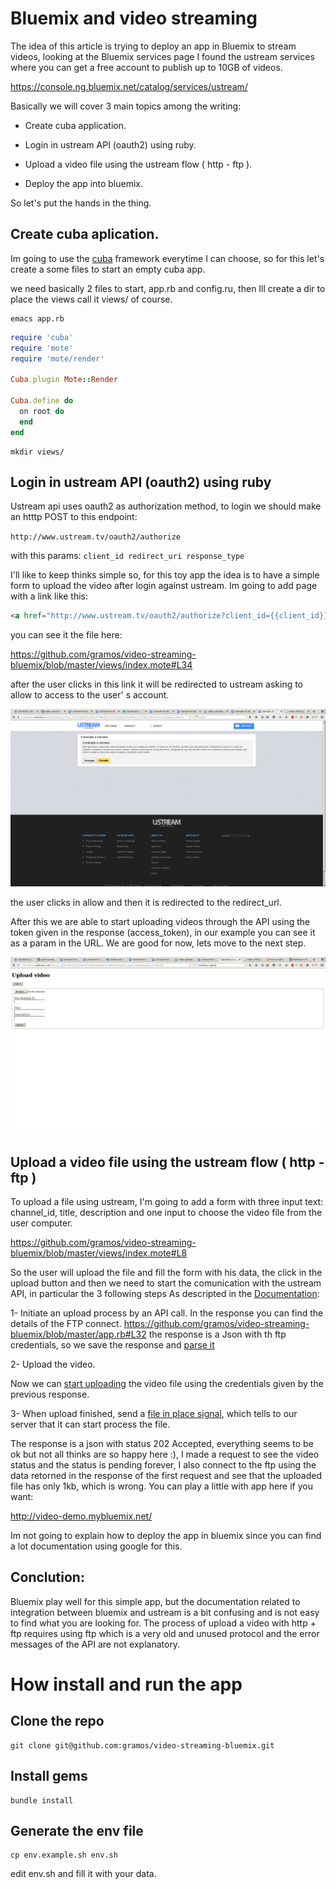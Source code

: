 Bluemix and video streaming
===========================

The idea of this article is trying to deploy an app in Bluemix
to stream videos, looking at the Bluemix services page I found
the ustream services where you can get a free account to publish
up to 10GB of videos.

https://console.ng.bluemix.net/catalog/services/ustream/

Basically we will cover 3 main topics among the writing:

* Create cuba application.

* Login in ustream API (oauth2) using ruby.

* Upload a video file using the ustream flow ( http - ftp ).

* Deploy the app into bluemix.

So let's put the hands in the thing.

Create cuba aplication.
----------------------

Im going to use the [cuba](https://github.com/soveran/cuba) framework everytime I can choose, so for this
let's create a some files to start an empty cuba app.

we need basically 2 files to start, app.rb and config.ru, then
Ill create a dir to place the views call it views/ of course.

```shell
emacs app.rb
```

```ruby
require 'cuba'
require 'mote'
require 'mote/render'

Cuba.plugin Mote::Render

Cuba.define do
  on root do
  end
end
```

```shell
mkdir views/
```

Login in ustream API (oauth2) using ruby
----------------------------------------

Ustream api uses oauth2 as authorization method, to
login we should make an htttp POST to this endpoint:

`http://www.ustream.tv/oauth2/authorize`

with this params: `client_id redirect_uri response_type`

I'll like to keep thinks simple so, for this toy app the idea is to have
a simple form to upload the video after login against ustream.
Im going to add page with a link like this:

```html
<a href="http://www.ustream.tv/oauth2/authorize?client_id={{client_id}}&redirect_uri={{redirect_uri}}&response_type=token">[ Login using Ustream ]</a>
```
you can see it the file here:

https://github.com/gramos/video-streaming-bluemix/blob/master/views/index.mote#L34

after the user clicks in this link it will be redirected to ustream asking to allow to
access to the user' s account.

![Ustream Allow page](https://raw.githubusercontent.com/gramos/video-streaming-bluemix/master/img/ustream-allow.png)

the user clicks in allow and then it is redirected to the redirect_url.

After this we are able to start uploading videos through the API using the
token given in the response (access_token), in our example you can see it
as a param in the URL.
We are good for now, lets move to the next step.

![Ustream Upload video page](https://raw.githubusercontent.com/gramos/video-streaming-bluemix/master/img/upload-video-form-page.png)

Upload a video file using the ustream flow ( http - ftp )
---------------------------------------------------------

To upload a file using ustream, I'm going to add a form  with three input text: channel_id, title, description and one input to choose the video file from the user computer.

https://github.com/gramos/video-streaming-bluemix/blob/master/views/index.mote#L8

So the user will upload the file and fill the form with his data, the click in the upload button and then we need to start the comunication with the ustream API, in particular the 3 following steps As descripted in the [Documentation](https://ibmcloud.ustream.tv/dashboard/api#APIFeaturesUploadVideos):

1- Initiate an upload process by an API call. In the response you can find the details of the FTP connect.
https://github.com/gramos/video-streaming-bluemix/blob/master/app.rb#L32
the response is a Json with th ftp credentials, so we save the response and [parse it](https://github.com/gramos/video-streaming-bluemix/blob/master/app.rb#L33)

2- Upload the video.

Now we can [start uploading](https://github.com/gramos/video-streaming-bluemix/blob/master/app.rb#L35) the video file using the credentials given by the previous response.

3- When upload finished, send a [file in place signal](https://github.com/gramos/video-streaming-bluemix/blob/master/app.rb#L45), which tells to our server that it can start process the file.

The response is a json with status 202 Accepted, everything seems to be ok but
not all thinks are so happy here :), I made a request to see the video status
and the status is pending forever, I also connect to the ftp using the data retorned in the
response of the first request and see that the uploaded file has only 1kb, which is wrong.
You can play a little with app here if you want:

http://video-demo.mybluemix.net/

Im not going to explain how to deploy the app in bluemix since you can find a lot documentation using google for this.

Conclution:
-----------

Bluemix play well for this simple app, but the documentation related to integration
between bluemix and ustream is a bit confusing and is not easy to find what you are looking for. The process of upload a video with http + ftp requires using ftp which is a very old and unused protocol and the error messages of the API are not explanatory.

How install and run the app
=======================

Clone the repo
--------------

    git clone git@github.com:gramos/video-streaming-bluemix.git

Install gems
------------

    bundle install

Generate the env file
----------------------

    cp env.example.sh env.sh

edit env.sh and fill it with your data.
